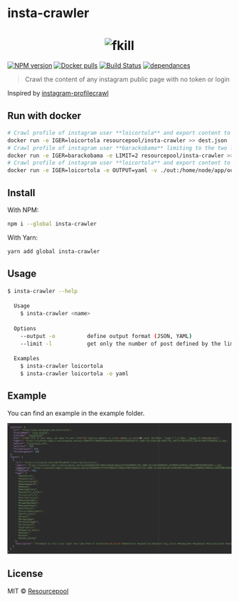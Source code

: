 # insta-crawler

<h1 align="center">
	<img width="240" src="https://upload.wikimedia.org/wikipedia/commons/thumb/6/6e/Instagram_font_awesome.svg/2000px-Instagram_font_awesome.svg.png" alt="fkill">
</h1>

[![NPM version](https://img.shields.io/npm/v/insta-crawler.svg)](https://www.npmjs.com/package/insta-crawler)
[![Docker pulls](https://img.shields.io/docker/pulls/resourcepool/insta-crawler.svg)](https://hub.docker.com/r/resourcepool/insta-crawler)
[![Build Status](https://travis-ci.org/resourcepool/insta-crawler.svg?branch=master)](https://travis-ci.org/resourcepool/insta-crawler)
[![dependances](https://david-dm.org/resourcepool/insta-crawler.svg)](https://david-dm.org/resourcepool/insta-crawler)

> Crawl the content of any instagram public page with no token or login

Inspired by [instagram-profilecrawl](https://github.com/nacimgoura/instagram-profilecrawl)

## Run with docker
```bash
# Crawl profile of instagram user **loicortola** and export content to dest.json
docker run -e IGER=loicortola resourcepool/insta-crawler >> dest.json
# Crawl profile of instagram user **barackobama** limiting to the two latest posts and export content to barack.json
docker run -e IGER=barackobama -e LIMIT=2 resourcepool/insta-crawler >> barack.json
# Crawl profile of instagram user **loicortola** and export content to subdirectory **out/loicortola.yaml**
docker run -e IGER=loicortola -e OUTPUT=yaml -v ./out:/home/node/app/out resourcepool/insta-crawler
```

## Install

With NPM:
```bash
npm i --global insta-crawler
```

With Yarn:
```bash
yarn add global insta-crawler
```

## Usage

```bash
$ insta-crawler --help

  Usage
    $ insta-crawler <name>

  Options
    --output -o          define output format (JSON, YAML)
    --limit -l           get only the number of post defined by the limit

  Examples
    $ insta-crawler loicortola
    $ insta-crawler loicortola -o yaml
```

## Example

You can find an example in the example folder.

![example](example/example.png)

## License

MIT © [Resourcepool](https://github.com/resourcepool)
